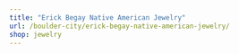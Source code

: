 ```yaml
---
title: "Erick Begay Native American Jewelry"
url: /boulder-city/erick-begay-native-american-jewelry/
shop: jewelry
---
```

